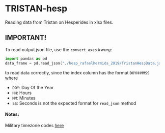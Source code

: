 # TRISTAN-hesp

Reading data from Tristan on Hesperides in xlsx files.

## IMPORTANT!

To read output.json file, use the `convert_axes` *kwarg*:
```python
import pandas as pd
data_frame = pd.read_json("./hesp_rafaelhermida_2019/TristanHespData.json", convert_axes=False)
```
to read data correctly, since the index column has the format `DOYHHMMSS` where
- `DOY`: Day Of the Year
- `HH`: Hours
- `MM`: Minutes
- `SS`: Seconds
is not the expected format for `read_json` method

#### Notes:

Military timezone codes [here](https://en.wikipedia.org/wiki/List_of_military_time_zones)

